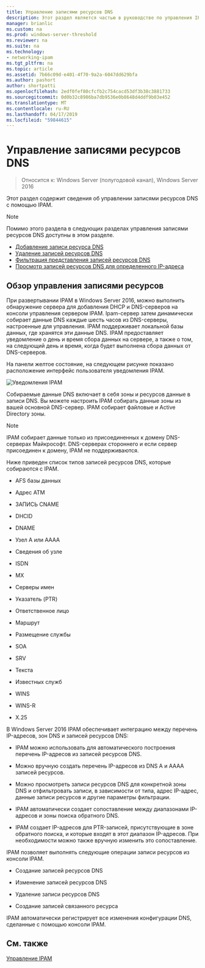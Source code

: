 ```yaml
---
title: Управление записями ресурсов DNS
description: Этот раздел является частью в руководстве по управления IP Address Management (IPAM) в Windows Server 2016.
manager: brianlic
ms.custom: na
ms.prod: windows-server-threshold
ms.reviewer: na
ms.suite: na
ms.technology:
- networking-ipam
ms.tgt_pltfrm: na
ms.topic: article
ms.assetid: 7b66c09d-e401-4f70-9a2a-6047dd629bfa
ms.author: pashort
author: shortpatti
ms.openlocfilehash: 2edf0fef80cfcfb2c754cacd53df3b38c3881733
ms.sourcegitcommit: 0d0b32c8986ba7db9536e0b8648d4ddf9b03e452
ms.translationtype: MT
ms.contentlocale: ru-RU
ms.lasthandoff: 04/17/2019
ms.locfileid: "59844615"
---
```

# <a name="dns-resource-record-management"></a>Управление записями ресурсов DNS

>Относится к: Windows Server (полугодовой канал), Windows Server 2016

Этот раздел содержит сведения об управлении записями ресурсов DNS с помощью IPAM.  
  
> [!NOTE]  
> Помимо этого раздела в следующих разделах управления записями ресурсов DNS доступны в этом разделе.  
>   
> -   [Добавление записи ресурса DNS](../../technologies/ipam/Add-a-DNS-Resource-Record.md)  
> -   [Удаление записей ресурсов DNS](../../technologies/ipam/Delete-DNS-Resource-Records.md)  
> -   [Фильтрация представления записей ресурсов DNS](../../technologies/ipam/Filter-the-View-of-DNS-Resource-Records.md)  
> -   [Просмотр записей ресурсов DNS для определенного IP-адреса](../../technologies/ipam/View-DNS-Resource-Records-for-a-Specific-IP-Address.md)  
  
## <a name="resource-record-management-overview"></a>Обзор управления записями ресурсов  
При развертывании IPAM в Windows Server 2016, можно выполнить обнаружение сервера для добавления DHCP и DNS-серверов на консоли управления сервером IPAM. Ipam-сервер затем динамически собирает данные DNS каждые шесть часов из DNS-серверы, настроенные для управления. IPAM поддерживает локальной базы данных, где хранятся эти данные DNS. IPAM предоставляет уведомление о день и время сбора данных на сервере, а также о том, на следующий день и время, когда будет выполнена сбора данных от DNS-серверов.  
  
На панели желтое состояние, на следующем рисунке показано расположение интерфейс пользователя уведомления IPAM.  
  
![Уведомления IPAM](../../media/DNS-Resource-Record-Management/ipam_DataCollection_01.jpg)  
  
Собираемые данные DNS включает в себя зоны и ресурсов данные в записи DNS. Вы можете настроить IPAM собирать данные зоны из вашей основной DNS-сервер.  IPAM собирает файловые и Active Directory зоны.  
  
> [!NOTE]  
> IPAM собирает данные только из присоединенных к домену DNS-серверах Майкрософт. DNS-серверах стороннего и если сервер присоединен к домену, IPAM не поддерживаются.  
  
Ниже приведен список типов записей ресурсов DNS, которые собираются с IPAM.  
  
-   AFS базы данных  
  
-   Адрес ATM  
  
-   ЗАПИСЬ CNAME  
  
-   DHCID  
  
-   DNAME  
  
-   Узел A или AAAA  
  
-   Сведения об узле  
  
-   ISDN  
  
-   MX  
  
-   Серверы имен  
  
-   Указатель (PTR)  
  
-   Ответственное лицо  
  
-   Маршрут  
  
-   Размещение службы  
  
-   SOA  
  
-   SRV  
  
-   Текста  
  
-   Известных служб  
  
-   WINS  
  
-   WINS-R  
  
-   X.25  
  
В Windows Server 2016 IPAM обеспечивает интеграцию между перечень IP-адресов, зон DNS и записей ресурсов DNS:  
  
-   IPAM можно использовать для автоматического построения перечень IP-адресов из записей ресурсов DNS.  
  
-   Можно вручную создать перечень IP-адресов из DNS A и AAAA записей ресурсов.  
  
-   Можно просмотреть записи ресурсов DNS для конкретной зоны DNS и отфильтровать записи, в зависимости от типа, адрес IP-адрес, данные записи ресурсов и другие параметры фильтрации.  
  
-   IPAM автоматически создает сопоставление между диапазонами IP-адресов и зоны поиска обратного DNS.  
  
-   IPAM создает IP-адресов для PTR-записей, присутствующие в зоне обратного поиска, и которые входят в этот диапазон IP-адресов. При необходимости можно также вручную изменить это сопоставление.  
  
IPAM позволяет выполнять следующие операции записи ресурсов из консоли IPAM.  
  
-   Создание записей ресурсов DNS  
  
-   Изменение записей ресурсов DNS  
  
-   Удаление записи ресурсов DNS  
  
-   Создание записей связанного ресурса  
  
IPAM автоматически регистрирует все изменения конфигурации DNS, сделанные с помощью консоли IPAM.  
  
## <a name="see-also"></a>См. также  
[Управление IPAM](Manage-IPAM.md)  
  


